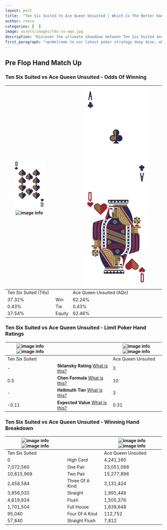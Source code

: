 ```yaml
---
layout: post
title:  "Ten Six Suited Vs Ace Queen Unsuited | Which Is The Better Hand In Poker? A Complete Guide"
author: reece
categories: [  ]
image: assets/images/t6s-vs-aqo.jpg
description: "Discover the ultimate showdown between Ten Six Suited and Ace Queen Unsuited in poker! Uncover the odds, strategies, and scenarios where one hand triumphs over the other. Get ready to up your poker game with this thrilling analysis."
first_paragraph: "<p>Welcome to our latest poker strategy deep dive, where we're pitting two distinct hands against each other in a high-stakes showdown: Ten Six Suited vs Ace Queen Unsuited.</p><p>In the dynamic world of poker, every decision counts, and knowing which hand holds the upper hand is key to your success at the table.</p><p>In this article, we'll dissect these two hands, explore the scenarios where one dominates the other, and equip you with the knowledge to make strategic choices that can tip the odds in your favor.</p><p>Get ready to unravel the intriguing dynamics of these poker hands and elevate your game to new heights.</p>"
---
```




[comment]: # (sp0)

## Pre Flop Hand Match Up

<div class="table hand-ratings" markdown="1"> 



### Ten Six Suited vs Ace Queen Unsuited - Odds Of Winning


    
| ![image info](assets/images/hand1/T.png) ![image info](assets/images/hand1/6s.png) |  | ![image info](assets/images/hand2/A.png) ![image info](assets/images/hand2/qo.png) |
| -------- | -------- | -------- |
| Ten Six Suited (T6s) |  | Ace Queen Unsuited (AQo) |
| 37.32% | Win | 62.24% |
| 0.43% | Tie | 0.43% |
| 37.54% | Equity | 62.46% |




[comment]: # (sp1)



### Ten Six Suited vs Ace Queen Unsuited - Limit Poker Hand Ratings


    
| ![image info](https://www.riverpairs.com/assets/images/hand1/T.png) ![image info](https://www.riverpairs.com/assets/images/hand1/6s.png) |  | ![image info](https://www.riverpairs.com/assets/images/hand2/A.png) ![image info](https://www.riverpairs.com/assets/images/hand2/qo.png) |
| -------- | -------- | -------- |
| Ten Six Suited |  | Ace Queen Unsuited |
| - | **Sklansky Rating** [What is this?](/sklansky-rating-explained) | 3 |
| 0.5 | **Chen Formula** [What is this?](/chen-formula-explained) | 10 |
| - | **Hellmuth Tier** [What is this?](/Hellmuth-tier-explained) | 3 |
| -0.11 | **Expected Value** [What is this?](/expected-value-explained) | 0.31 |




[comment]: # (sp2)



### Ten Six Suited vs Ace Queen Unsuited - Winning Hand Breakdown


    
| ![image info](https://www.riverpairs.com/assets/images/hand1/T.png) ![image info](https://www.riverpairs.com/assets/images/hand1/6s.png) |  | ![image info](https://www.riverpairs.com/assets/images/hand2/A.png) ![image info](https://www.riverpairs.com/assets/images/hand2/qo.png) |
| -------- | -------- | -------- |
| Ten Six Suited |  | Ace Queen Unsuited |
| 0 | High Card | 4,241,160 |
| 7,072,560 | One Pair | 23,051,088 |
| 10,615,968 | Two Pair | 15,277,896 |
| 2,458,584 | Three Of A Kind | 3,131,424 |
| 3,856,032 | Straight | 1,991,448 |
| 4,819,824 | Flush | 1,505,376 |
| 1,701,504 | Full House | 1,839,648 |
| 95,040 | Four Of A Kind | 112,752 |
| 57,840 | Straight Flush | 7,812 |




[comment]: # (sp3)



</div>

[comment]: # (sp4)



[comment]: # (sp5)

